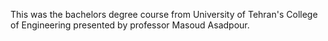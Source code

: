 This was the bachelors degree course from University of Tehran's College of Engineering presented by professor Masoud Asadpour.
